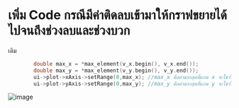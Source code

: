 # เพิ่ม Code กรณีมีค่าติดลบเข้ามาให้กราฟขยายได้ไปจนถึงช่วงลบและช่วงบวก
เดิม</br>
```C++
        double max_x = *max_element(v_x.begin(), v_x.end());
        double max_y = *max_element(v_y.begin(), v_y.end());
        ui->plot->xAxis->setRange(0,max_x); //max_x คือค่ามากสุดที่แกน x จะโชว์ได้
        ui->plot->yAxis->setRange(0,max_y); //max_y คือค่ามากสุดที่แกน y จะโชว์ได้
```
![image](https://user-images.githubusercontent.com/81642936/156870450-e4c39091-2be4-43cb-9c6c-df937454b86c.png)

